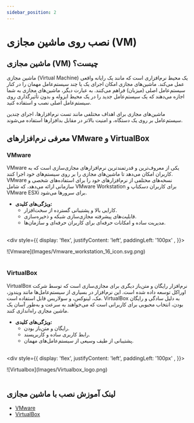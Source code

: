 ```yaml
---
sidebar_position: 2
---
```


# نصب روی ماشین مجازی (VM)

## ماشین مجازی (VM) چیست؟

ماشین مجازی (Virtual Machine) یک محیط نرم‌افزاری است که مانند یک رایانه واقعی عمل می‌کند. ماشین‌های مجازی امکان اجرای یک یا چند سیستم‌عامل مهمان را در کنار سیستم‌عامل اصلی (میزبان) فراهم می‌کنند. به عبارت دیگر، ماشین‌های مجازی به شما اجازه می‌دهند که یک سیستم‌عامل جدید را در یک محیط ایزوله و بدون تأثیرگذاری روی سیستم‌عامل اصلی نصب و استفاده کنید.

ماشین‌های مجازی برای اهداف مختلفی مانند تست نرم‌افزارها، اجرای چندین سیستم‌عامل بر روی یک دستگاه، و امنیت بالاتر در مقابل بدافزارها استفاده می‌شوند.

## معرفی نرم‌افزارهای VMware و VirtualBox

### VMware

VMware یکی از معروف‌ترین و قدرتمندترین نرم‌افزارهای مجازی‌سازی است که به کاربران امکان می‌دهد تا ماشین‌های مجازی را بر روی سیستم‌های خود اجرا کنند. VMware نسخه‌های مختلفی از نرم‌افزارهای خود را برای استفاده‌های شخصی و سازمانی ارائه می‌دهد، که شامل VMware Workstation برای کاربران دسکتاپ و VMware ESXi برای سرورها می‌شود.

- **ویژگی‌های کلیدی:**
  - کارایی بالا و پشتیبانی گسترده از سخت‌افزار.
  - قابلیت‌های پیشرفته مجازی‌سازی شبکه و ذخیره‌سازی.
  - مدیریت ساده و امکانات حرفه‌ای برای کاربران حرفه‌ای و سازمان‌ها.

<br/><div style={{ display: 'flex', justifyContent: 'left', paddingLeft: '100px' , }}>
  <div style= {{ width: '100px' }}>
  ![Vmware](Images/Vmware_workstation_16_icon.svg.png)
  </div>
</div><br/>

### VirtualBox

VirtualBox نرم‌افزار رایگان و متن‌باز دیگری برای مجازی‌سازی است که توسط شرکت اوراکل توسعه داده شده است. این نرم‌افزار در بسیاری از سیستم‌عامل‌ها مانند ویندوز، مک، لینوکس، و سولاریس قابل استفاده است. VirtualBox به دلیل سادگی و رایگان بودن، انتخاب محبوبی برای کاربرانی است که می‌خواهند به سرعت و به‌طور آسان یک ماشین مجازی راه‌اندازی کنند.

- **ویژگی‌های کلیدی:**
  - رایگان و متن‌باز بودن.
  - رابط کاربری ساده و کاربرپسند.
  - پشتیبانی از طیف وسیعی از سیستم‌عامل‌های مهمان.

<br/><div style={{ display: 'flex', justifyContent: 'left', paddingLeft: '100px'  , }}>
  <div style= {{ width: '120px' }}>
  ![Virtualbox](Images/Virtualbox_logo.png)
  </div>
</div><br/>

## لینک آموزش نصب با ماشین مجازی

- [VMware](https://www.makeuseof.com/tag/install-linux-windows-vmware-virtual-machine/)
- [VirtualBox](https://ubuntu.com/tutorials/how-to-run-ubuntu-desktop-on-a-virtual-machine-using-virtualbox#1-overview)

